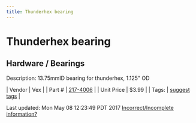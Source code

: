 ```yaml
---
title: Thunderhex bearing
---
```


# Thunderhex bearing
## Hardware / Bearings
Description: 	13.75mmID bearing for thunderhex, 1.125" OD 

| Vendor | Vex | 
| Part # | [217-4006](http://www.vexrobotics.com/vexpro/motion/bearings.html) | 
| Unit Price | $3.99 | 
| Tags: | [suggest tags](https://docs.google.com/forms/d/e/1FAIpQLSeWyY8v3RgOty-MyWmh9U0iivNYN_molChYyS-0U-o-kOAv_g/viewform) | 

Last updated: Mon May 08 12:23:49 PDT 2017
 [Incorrect/Incomplete information?](https://docs.google.com/forms/d/e/1FAIpQLSeWyY8v3RgOty-MyWmh9U0iivNYN_molChYyS-0U-o-kOAv_g/viewform)